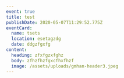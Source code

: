 ```yaml
---
event: true
title: test
publishDate: 2020-05-07T11:29:52.775Z
eventCard:
  name: tsets
  location: esetagzdg
  date: ddgzfgxfg
content:
  heading: zfxfgzxfghz
  body: zfhzfhzfgxcfhxfhzf
  image: /assets/uploads/gmhan-header3.jpeg
---
```

